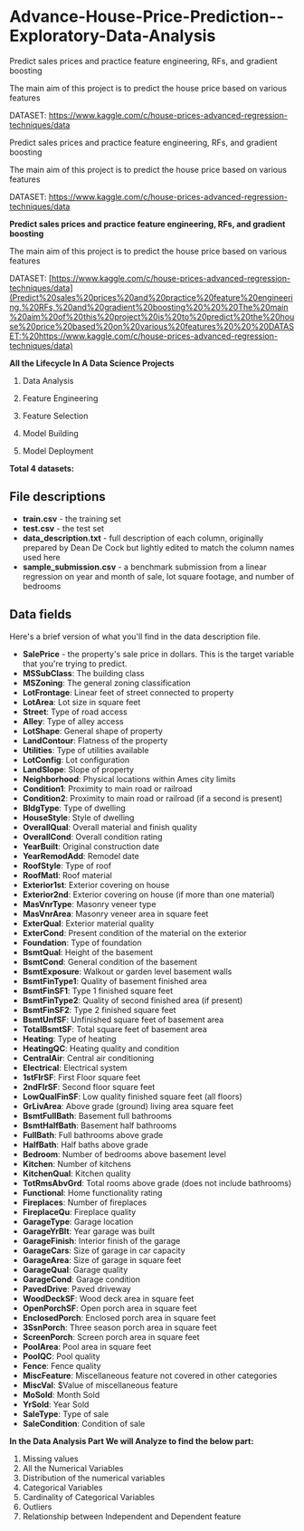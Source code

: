 # Advance-House-Price-Prediction--Exploratory-Data-Analysis
Predict sales prices and practice feature engineering, RFs, and gradient boosting


The main aim of this project is to predict the house price based on various features 

DATASET:
https://www.kaggle.com/c/house-prices-advanced-regression-techniques/data

Predict sales prices and practice feature engineering, RFs, and gradient boosting

The main aim of this project is to predict the house price based on various features

DATASET:
https://www.kaggle.com/c/house-prices-advanced-regression-techniques/data

**Predict sales prices and practice feature engineering, RFs, and gradient boosting**


The main aim of this project is to predict the house price based on various features 

DATASET:
[https://www.kaggle.com/c/house-prices-advanced-regression-techniques/data](Predict%20sales%20prices%20and%20practice%20feature%20engineering,%20RFs,%20and%20gradient%20boosting%20%20%20The%20main%20aim%20of%20this%20project%20is%20to%20predict%20the%20house%20price%20based%20on%20various%20features%20%20%20DATASET:%20https://www.kaggle.com/c/house-prices-advanced-regression-techniques/data)

**All the Lifecycle In A Data Science Projects**

1) Data Analysis

2) Feature Engineering

3) Feature Selection

4) Model Building 

5) Model Deployment


**Total 4 datasets:**
## File descriptions

-   **train.csv**  - the training set
-   **test.csv**  - the test set
-   **data_description.txt**  - full description of each column, originally prepared by Dean De Cock but lightly edited to match the column names used here
-   **sample_submission.csv**  - a benchmark submission from a linear regression on year and month of sale, lot square footage, and number of bedrooms

## Data fields

Here's a brief version of what you'll find in the data description file.

-   **SalePrice**  - the property's sale price in dollars. This is the target variable that you're trying to predict.
-   **MSSubClass**: The building class
-   **MSZoning**: The general zoning classification
-   **LotFrontage**: Linear feet of street connected to property
-   **LotArea**: Lot size in square feet
-   **Street**: Type of road access
-   **Alley**: Type of alley access
-   **LotShape**: General shape of property
-   **LandContour**: Flatness of the property
-   **Utilities**: Type of utilities available
-   **LotConfig**: Lot configuration
-   **LandSlope**: Slope of property
-   **Neighborhood**: Physical locations within Ames city limits
-   **Condition1**: Proximity to main road or railroad
-   **Condition2**: Proximity to main road or railroad (if a second is present)
-   **BldgType**: Type of dwelling
-   **HouseStyle**: Style of dwelling
-   **OverallQual**: Overall material and finish quality
-   **OverallCond**: Overall condition rating
-   **YearBuilt**: Original construction date
-   **YearRemodAdd**: Remodel date
-   **RoofStyle**: Type of roof
-   **RoofMatl**: Roof material
-   **Exterior1st**: Exterior covering on house
-   **Exterior2nd**: Exterior covering on house (if more than one material)
-   **MasVnrType**: Masonry veneer type
-   **MasVnrArea**: Masonry veneer area in square feet
-   **ExterQual**: Exterior material quality
-   **ExterCond**: Present condition of the material on the exterior
-   **Foundation**: Type of foundation
-   **BsmtQual**: Height of the basement
-   **BsmtCond**: General condition of the basement
-   **BsmtExposure**: Walkout or garden level basement walls
-   **BsmtFinType1**: Quality of basement finished area
-   **BsmtFinSF1**: Type 1 finished square feet
-   **BsmtFinType2**: Quality of second finished area (if present)
-   **BsmtFinSF2**: Type 2 finished square feet
-   **BsmtUnfSF**: Unfinished square feet of basement area
-   **TotalBsmtSF**: Total square feet of basement area
-   **Heating**: Type of heating
-   **HeatingQC**: Heating quality and condition
-   **CentralAir**: Central air conditioning
-   **Electrical**: Electrical system
-   **1stFlrSF**: First Floor square feet
-   **2ndFlrSF**: Second floor square feet
-   **LowQualFinSF**: Low quality finished square feet (all floors)
-   **GrLivArea**: Above grade (ground) living area square feet
-   **BsmtFullBath**: Basement full bathrooms
-   **BsmtHalfBath**: Basement half bathrooms
-   **FullBath**: Full bathrooms above grade
-   **HalfBath**: Half baths above grade
-   **Bedroom**: Number of bedrooms above basement level
-   **Kitchen**: Number of kitchens
-   **KitchenQual**: Kitchen quality
-   **TotRmsAbvGrd**: Total rooms above grade (does not include bathrooms)
-   **Functional**: Home functionality rating
-   **Fireplaces**: Number of fireplaces
-   **FireplaceQu**: Fireplace quality
-   **GarageType**: Garage location
-   **GarageYrBlt**: Year garage was built
-   **GarageFinish**: Interior finish of the garage
-   **GarageCars**: Size of garage in car capacity
-   **GarageArea**: Size of garage in square feet
-   **GarageQual**: Garage quality
-   **GarageCond**: Garage condition
-   **PavedDrive**: Paved driveway
-   **WoodDeckSF**: Wood deck area in square feet
-   **OpenPorchSF**: Open porch area in square feet
-   **EnclosedPorch**: Enclosed porch area in square feet
-   **3SsnPorch**: Three season porch area in square feet
-   **ScreenPorch**: Screen porch area in square feet
-   **PoolArea**: Pool area in square feet
-   **PoolQC**: Pool quality
-   **Fence**: Fence quality
-   **MiscFeature**: Miscellaneous feature not covered in other categories
-   **MiscVal**: $Value of miscellaneous feature
-   **MoSold**: Month Sold
-   **YrSold**: Year Sold
-   **SaleType**: Type of sale
-   **SaleCondition**: Condition of sale

**In the Data Analysis Part We will Analyze to find the below part:**
1. Missing values
2. All the Numerical Variables
3. Distribution of the numerical variables
4. Categorical Variables
5. Cardinality of Categorical Variables
6. Outliers
7. Relationship between Independent and Dependent feature
